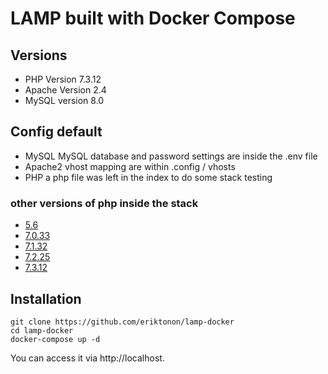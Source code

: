 # LAMP built with Docker Compose

## Versions 
* PHP Version 7.3.12
* Apache Version 2.4
* MySQL version 8.0

## Config default  
* MySQL MySQL database and password settings are inside the .env file
* Apache2 vhost mapping are within .config / vhosts
* PHP a php file was left in the index to do some stack testing

### other versions of php inside the stack
* [5.6](https://github.com/eriktonon/lamp-docker/tree/5.6)
* [7.0.33](https://github.com/eriktonon/lamp-docker/tree/7.0.33)
* [7.1.32](https://github.com/eriktonon/lamp-docker/tree/7.1.32)
* [7.2.25](https://github.com/eriktonon/lamp-docker/tree/7.2.25)
* [7.3.12](https://github.com/eriktonon/lamp-docker)

## Installation

```shell 
git clone https://github.com/eriktonon/lamp-docker
cd lamp-docker
docker-compose up -d
```

You can access it via http://localhost.

